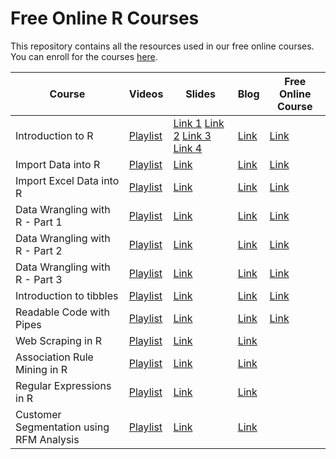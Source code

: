 # Free Online R Courses

This repository contains all the resources used in our free online courses. You 
can enroll for the courses [here](https://www.rsquaredacademy.com/).

| Course | Videos  | Slides| Blog| Free Online Course|
|--------|-------- |-------|-----|-------------------|
|Introduction to R |[Playlist](https://www.youtube.com/watch?v=GAQsaI_9Br0&list=PLDfCKV3ey8-eiu-_PK65TsTNQR6_a5hpb)|[Link 1](https://slides.rsquaredacademy.com/intro/intro.html#/section) [Link 2](https://slides.rsquaredacademy.com/intro/variables/variables.html#/section) [Link 3](https://slides.rsquaredacademy.com/intro/help/help.html#/section) [Link 4](https://slides.rsquaredacademy.com/intro/packages/packages.html#/section)|[Link](https://blog.rsquaredacademy.com/getting-help-in-r-updated/)|[Link](https://rsquared-academy.thinkific.com/courses/introduction-to-r)|
|Import Data into R|[Playlist](https://www.youtube.com/watch?v=yrLA9A774eM&list=PLDfCKV3ey8-crIKICpBY2DrsLQo1V0fwd)|[Link](https://slides.rsquaredacademy.com/data-wrangling/import/import-part-1.html#/section)|[Link](https://blog.rsquaredacademy.com/import-data-into-r-part-1/)|[Link](https://rsquared-academy.thinkific.com/courses/import-data-into-R-part-1)|
|Import Excel Data into R|[Playlist](https://www.youtube.com/watch?v=-Iqnh4e_-qY&list=PLDfCKV3ey8-ebirC_g7aKWFKUyNw1dsno)|[Link](https://slides.rsquaredacademy.com/data-wrangling/import/import-data.html#/section)|[Link](https://blog.rsquaredacademy.com/import-data-into-r-part-2/)|[Link](https://rsquared-academy.thinkific.com/courses/import-data-into-r-part-2)|
|Data Wrangling with R - Part 1|[Playlist](https://www.youtube.com/watch?v=LLTpn9QBni4&list=PLDfCKV3ey8-eo7wMZ07DtxCcoR5edxhnl)|[Link](https://slides.rsquaredacademy.com/data-wrangling/dplyr/dplyr-part-1.html#/section)|[Link](https://blog.rsquaredacademy.com/data-wrangling-with-dplyr-part-1/)|[Link](https://rsquared-academy.thinkific.com/courses/data-wrangling-with-dplyr-part-1)|
|Data Wrangling with R - Part 2|[Playlist](https://www.youtube.com/watch?v=gS7pi2Vwj7w&list=PLDfCKV3ey8-eEh3NRVkYO61--zU5Fhswc)|[Link](https://slides.rsquaredacademy.com/data-wrangling/dplyr/dplyr-part-2.html#/section)|[Link](https://blog.rsquaredacademy.com/data-wrangling-with-dplyr-part-2/)|[Link](https://rsquared-academy.thinkific.com/courses/data-wrangling-with-dplyr-part-2)|
|Data Wrangling with R - Part 3|[Playlist](https://www.youtube.com/watch?v=xg5L2cxNV4o&list=PLDfCKV3ey8-ePKsS11y5uAXpnydpzOD2n)|[Link](https://slides.rsquaredacademy.com/data-wrangling/dplyr/dplyr-part-3.html#/section)|[Link](https://blog.rsquaredacademy.com/data-wrangling-with-dplyr-part-3/)|[Link](https://rsquared-academy.thinkific.com/courses/data-wrangling-with-dplyr-part-3)|
|Introduction to tibbles|[Playlist](https://www.youtube.com/watch?v=yUu8yK_NEZs&list=PLDfCKV3ey8-frtlRpGGqA8-2f086SyR7x)|[Link](https://slides.rsquaredacademy.com/data-wrangling/tibbles/tibbles.html#/section)|[Link](https://blog.rsquaredacademy.com/introduction-to-tibbles/)|[Link](https://rsquared-academy.thinkific.com/courses/introduction-to-tibbles)|
|Readable Code with Pipes|[Playlist](https://www.youtube.com/watch?v=8uWzrQDtaHk&list=PLDfCKV3ey8-cZgy2Qu7FxuA3Pzdv6-35o)|[Link](https://slides.rsquaredacademy.com/data-wrangling/pipes/pipes.html#/section)|[Link](https://blog.rsquaredacademy.com/readable-code-with-pipes/)|[Link](https://rsquared-academy.thinkific.com/courses/readable-code-with-pipes)|
|Web Scraping in R|[Playlist](https://www.youtube.com/watch?v=l37n_HDD1qs)|[Link](https://slides.rsquaredacademy.com/web-scraping/web-scraping.html)|[Link](https://blog.rsquaredacademy.com/web-scraping/)|
|Association Rule Mining in R|[Playlist]()|[Link](https://slides.rsquaredacademy.com/mba/mba.html)|[Link](https://blog.rsquaredacademy.com/market-basket-analysis-in-r/)|
|Regular Expressions in R|[Playlist]()|[Link](https://slides.rsquaredacademy.com/regex/regex.html)|[Link](https://blog.rsquaredacademy.com/regular-expression-in-r/)|
|Customer Segmentation using RFM Analysis|[Playlist](https://youtu.be/275X7yaSsoQ)|[Link](https://slides.rsquaredacademy.com/rfm/rfm.html#/section)|[Link](https://rsquared-academy.thinkific.com/courses/customer-segmentation-using-rfm-analysis)|

















